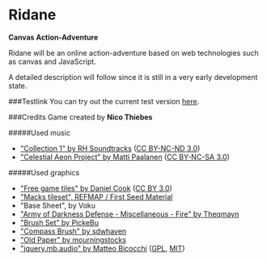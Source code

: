 Ridane
======

**Canvas Action-Adventure**

Ridane will be an online action-adventure based on web technologies such as canvas and JavaScript.

A detailed description will follow since it is still in a very early development state.


###Testlink
You can try out the current test version [here](http://grindkoala.com/Ridane/).

###Credits
Game created by **Nico Thiebes**

#####Used music
* ["Collection 1" by RH Soundtracks](http://music.rhsoundtracks.net/album/collection-1-free-music) ([CC BY-NC-ND 3.0](http://creativecommons.org/licenses/by-nc-nd/3.0/))
* ["Celestial Aeon Project" by Matti Paalanen](http://www.mattipaalanen.com/projects.html) ([CC BY-NC-SA 3.0](http://creativecommons.org/licenses/by-nc-sa/3.0/))

#####Used graphics
* ["Free game tiles" by Daniel Cook](http://www.lostgarden.com/2006/07/more-free-game-graphics.html) ([CC BY 3.0](http://creativecommons.org/licenses/by/3.0/))
* ["Macks tileset", REFMAP / First Seed Material](http://www.tekepon.net/fsm/modules/refmap/)
* "Base Sheet", by Voku
* ["Army of Darkness Defense - Miscellaneous - Fire" by Theqmayn](http://www.spriters-resource.com/mobile_phone/aoddef/sheet/45181/)
* ["Brush Set" by PickeBu](http://pickebu.deviantart.com)
* ["Compass Brush" by sdwhaven](http://sdwhaven.deviantart.com)
* ["Old Paper" by mourningstocks](http://mourningstocks.deviantart.com)
* ["jquery.mb.audio" by Matteo Bicocchi](https://github.com/pupunzi/jquery.mb.audio) ([GPL](https://github.com/pupunzi/jquery.mb.audio/blob/master/licenses/GPL-LICENSE.txt), [MIT](https://github.com/pupunzi/jquery.mb.audio/blob/master/licenses/MIT-LICENSE.txt))
